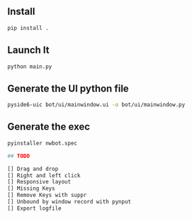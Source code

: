 ## Install

```bash
pip install .
```

## Launch It

```bash
python main.py
```

## Generate the UI python file

```bash
pyside6-uic bot/ui/mainwindow.ui -o bot/ui/mainwindow.py
```

## Generate the exec

````bash
pyinstaller nwbot.spec

## TODO

[] Drag and drop
[] Right and left click
[] Responsive layout
[] Missing Keys
[] Remove Keys with suppr
[] Unbound by window record with pynput
[] Export logfile
